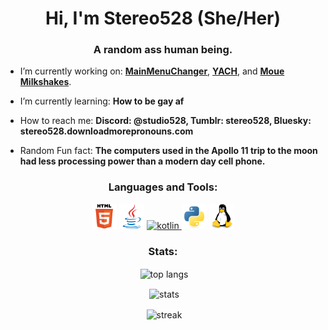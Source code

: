 <h1 align="center">Hi, I'm Stereo528 (She/Her)</h1>
<h3 align="center">A random ass human being.</h3>

- I’m currently working on: **[MainMenuChanger](https://github.com/Stereo528/MainMenuChanger)**, **[YACH](https://github.com/Stereo528/YACH)**, and **[Moue Milkshakes](https://github.com/Stereo528/milkshakes)**.

- I’m currently learning: **How to be gay af**

- How to reach me: **Discord: @studio528, Tumblr: stereo528, Bluesky: stereo528.downloadmorepronouns.com**

- Random Fun fact: **The computers used in the Apollo 11 trip to the moon had less processing power than a modern day cell phone.**

<h3 align="center">Languages and Tools:</h3>
<p align="center"> <a href="https://www.w3.org/html/" target="_blank" rel="noreferrer"> <img src="https://raw.githubusercontent.com/devicons/devicon/master/icons/html5/html5-original-wordmark.svg" alt="html5" width="40" height="40"/></a> <a href="https://www.java.com" target="_blank" rel="noreferrer"> <img src="https://raw.githubusercontent.com/devicons/devicon/master/icons/java/java-original.svg" alt="java" width="40" height="40"/></a> <a href="https://kotlinlang.org" target="_blank" rel="noreferrer"> <img src="https://www.vectorlogo.zone/logos/kotlinlang/kotlinlang-icon.svg" alt="kotlin" width="40" height="40"/></a><a href="https://www.python.org" target="_blank" rel="noreferrer"> <img src="https://raw.githubusercontent.com/devicons/devicon/master/icons/python/python-original.svg" alt="python" width="40" height="40"/></a> <a href="https://www.linux.org/" target="_blank" rel="noreferrer"> <img src="https://raw.githubusercontent.com/devicons/devicon/master/icons/linux/linux-original.svg" alt="linux" width="40" height="40"/> </a></p>

<h3 align="center"> Stats:</h3>

<p align="center">&nbsp;<img align="center" src="https://github-readme-stats.vercel.app/api/top-langs/?username=Stereo528" alt="top langs"></p>

<p align="center">&nbsp;<img align="center" src="https://github-readme-stats.vercel.app/api?username=stereo528&show_icons=true&locale=en" alt="stats" /></p>

<p align="center">&nbsp;<img align="center" src="https://github-readme-streak-stats.herokuapp.com/?user=stereo528&" alt="streak" /></p>
